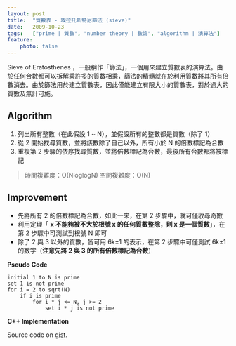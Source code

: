 ```yaml
---
layout: post
title:  "質數表 - 埃拉托斯特尼篩法 (sieve)"
date:   2009-10-23
tags:   ["prime | 質數", "number theory | 數論", "algorithm | 演算法"]
feature:
    photo: false
---
```


Sieve of Eratosthenes ，一般稱作「篩法」，一個用來建立質數表的演算法。由於任何[合數](http://zh.wikipedia.org/wiki/%E5%90%88%E6%95%B0)都可以拆解乘許多的質數相乘，篩法的精髓就在於利用質數將其所有倍數消去。由於篩法用於建立質數表，因此僅能建立有限大小的質數表，對於過大的質數及無計可施。

## Algorithm

1. 列出所有整數（在此假設 1 ~ N），並假設所有的整數都是質數（除了 1）
2. 從 2 開始找尋質數，並將該數除了自己以外，所有小於 N 的倍數標記為合數
3. 重複第 2 步驟的依序找尋質數，並將倍數標記為合數，最後所有合數都將被標記

> 時間複雜度：O(NloglogN)
> 空間複雜度：O(N)

## Improvement

- 先將所有 2 的倍數標記為合數，如此一來，在第 2 步驟中，就可僅收尋奇數
- 利用定理「 **x 不能夠被不大於根號 x 的任何質數整除，則 x 是一個質數**」，在第 2 步驟中可測試到根號 N 即可
- 除了 2 與 3 以外的質數，皆可用 6k±1 的表示，在第 2 步驟中可僅測試 6k±1 的數字（**注意先將 2 與 3 的所有倍數標記為合數**）

**Pseudo Code**

```
initial 1 to N is prime
set 1 is not prime
for i = 2 to sqrt(N)
    if i is prime
        for i * j <= N, j >= 2
            set i * j is not prime
```

**C++ Implementation**

<script src="https://gist.github.com/1594929.js?file=sieve.cpp"></script>

Source code on [gist](https://gist.github.com/KuoE0/1594929#file-sieve-cpp).
